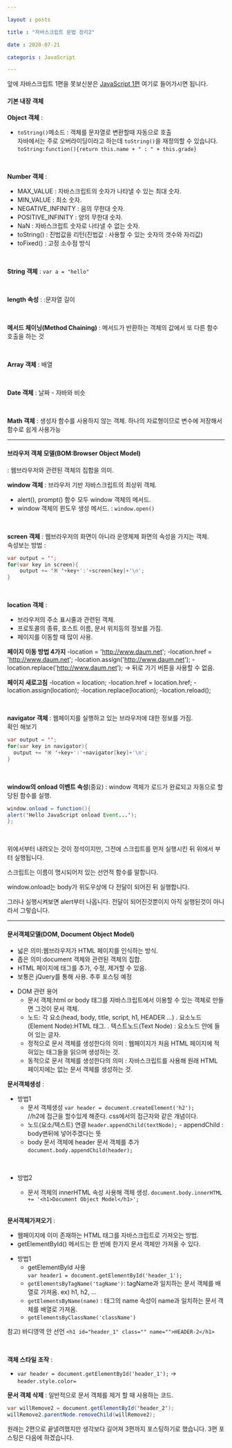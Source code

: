 ```yaml
---

layout : posts

title : "자바스크립트 문법 정리2"

date : 2020-07-21

categoris : JavaScript

---
```


앞에 자바스크립트 1편을 못보신분은 [JavaScript 1편](https://pkt369.github.io/JavaScript1/) 여기로 들어가시면 됩니다.

<h4>기본 내장 객체</h4>

**Object 객체** :
 - `toString()`메소드 : 객체를 문자열로 변환할때 자동으로 호출  
 자바에서는 주로 오버라이딩이라고 하는데 `toString()`을 재정의할 수 있습니다.  
 `toString:function(){return this.name + " : " + this.grade}`

 <br>


**Number 객체** :
 - MAX_VALUE : 자바스크립트의 숫자가 나타낼 수 있는 최대 숫자.
 - MIN_VALUE : 최소 숫자.
 - NEGATIVE_INFINITY : 음의 무한대 숫자.
 - POSITIVE_INFINITY : 양의 무한대 숫자.
 - NaN : 자바스크립트 숫자로 나타낼 수 없는 숫자.
 - toString() : 진법값을 리턴(진법값 : 사용할 수 있는 숫자의 갯수와 자리값)
 - toFixed() : 고정 소수점 방식

 <br>


**String 객체** : `var a = "hello"`

<br>


**length 속성** : :문자열 길이

<br>


**메서드 체이닝(Method Chaining)** : 메서드가 반환하는 객체의 값에서 또 다른 함수 호출을 하는 것

<br>


**Array 객체** : 배열

<br>


**Date 객체** : 날짜 - 자바와 비슷

<br>


**Math 객체** : 생성자 함수를 사용하지 않는 객체. 하나의 자료형이므로 변수에 저장해서 함수로 쉽게 사용가능

<hr>

<h4>브라우저 객체 모델(BOM:Browser Object Model)</h4>

: 웹브라우저와 관련된 객체의 집합을 의미.

**window 객체** : 브라우저 기반 자바스크립트의 최상위 객체.
- alert(), prompt() 함수 모두 window 객체의 메서드.
- window 객체의 윈도우 생성 메서드. : `window.open()`

<br>

**screen 객체** : 웹브라우저의 화면이 아니라 운영체제 화면의 속성을 가지는 객체.  
속성보는 방법 :
```java
var output = '';
for(var key in screen){
	output += '※ '+key+':'+screen[key]+'\n';
}
```
<br>

**location 객체** :
- 브라우저의 주소 표시줄과 관련된 객체.
- 프로토콜의 종류, 호스트 이름, 문서 위치등의 정보를 가짐.
- 페이지를 이동할 때 많이 사용.

**페이지 이동 방법 4가지**
-location = 'http://www.daum.net';
-location.href = 'http://www.daum.net';
-location.assign('http://www.daum.net');
-location.replace('http://www.daum.net'); -> 뒤로 가기 버튼을 사용할 수 없음.

**페이지 새로고침**
-location = location;
-location.href = location.href;
-location.assign(location);
-location.replace(location);
-location.reload();

<br>

**navigator 객체** : 웹페이지를 실행하고 있는 브라우저에 대한 정보를 가짐.  
확인 해보기
```java
var output = '';
for(var key in navigator){
  output += '※ '+key+':'+navigator[key]+'\n';
}
```
<br>

**window의 onload 이벤트 속성**(중요) : window 객체가 로드가 완료되고 자동으로 할당된 함수를 실행.
```java
window.onload = function(){
alert('Hello JavaScript onload Event...');
};
```

<br>

위에서부터 내려오는 것이 정석이지만, 그전에 스크립트를 먼저 실행시킨 뒤 위에서 부터 실행됩니다.  

스크립트는 이름이 명시되어저 있는 선언적 함수를 말합니다.  

window.onload는 body가 위도우상에 다 전달이 되어진 뒤 실행합니다.  

그러나 실행시켜보면 alert부터 나옵니다. 전달이 되어진것뿐이지 아직 실행된것이 아니라서 그렇습니다.

<hr>

<h4>문서객체모델(DOM, Document Object Model)</h4>

- 넓은 의미:웹브라우저가 HTML 페이지를 인식하는 방식.
- 좁은 의미:document 객체와 관련된 객체의 집합.
- HTML 페이지에 태그를 추가, 수정, 제거할 수 있음.
- 보통은 jQuery를 통해 사용. 추후 포스팅 예정

* DOM 관련 용어
  - 문서 객체:html or body 태그를 자바스크립트에서 이용할 수 있는 객체로 만들면 그것이 문서 객체.
  - 노드: 각 요소(head, body, title, script, h1, HEADER ...)
  . 요소노드(Element Node):HTML 태그.
  . 텍스트노드(Text Node) : 요소노드 안에 들어 있는 글자.
  - 정적으로 문서 객체를 생성한다의 의미
  : 웹페이지가 처음 HTML 페이지에 적혀있는 태그들을 읽으며 생성하는 것.
  - 동적으로 문서 객체를 생성한다의 의미
  : 자바스크립트를 사용해 원래 HTML 페이지에는 없는 문서 객체를 생성하는 것.

**문서객체생성** :
* 방법1
  - 문서 객체생성
 `var header = document.createElement('h2');`  
  //h2에 접근을 할수있게 해준다. css에서의 접근자와 같은 개념이다.
  - 노드(요소/텍스트) 연결
 `header.appendChild(textNode);` - appendChild : body맨뒤에 넣어주겠다는 뜻
  - body 문서 객체에 header 문서 객체를 추가
 `document.body.appendChild(header);`

<br>

* 방법2
  - 문서 객체의 innerHTML 속성 사용해 객체 생성.
   `document.body.innerHTML += '<h1>Document Object Model</h1>';`

   <br>

**문서객체가져오기** :
 - 웹페이지에 이미 존재하는 HTML 태그를 자바스크립트로 가져오는 방법.
 - getElementById() 메서드는 한 번에 한가지 문서 객체만 가져올 수 있다.
* 방법1
  - getElementById 사용  
  `var header1 = document.getElementById('header_1');`  
  - `getElementsByTagName('tagName')`: tagName과 일치하는 문서 객체를 배열로 가져옴. ex) h1, h2, ...
  - `getElementsByName(name)` : 태그의 name 속성이 name과 일치하는 문서 객체를 배열로 가져옴.
  - `getElementsByClassName('className')`

참고) 바디영역 안 선언 `<h1 id="header_1" class="" name="">HEADER-2</h1>`

<br>

**객체 스타일 조작** :
- `var header = document.getElementById('header_1');` -> `header.style.color=`

**문서 객체 삭제** : 일반적으로 문서 객체를 제거 할 때 사용하는 코드.
```java  
var willRemove2 = document.getElementById('header_2');
willRemove2.parentNode.removeChild(willRemove2);
```

원래는 2편으로 끝낼려했지만 생각보다 길어져 3편까지 포스팅하기로 했습니다.
3편 포스팅은 다음에 하겠습니다.
